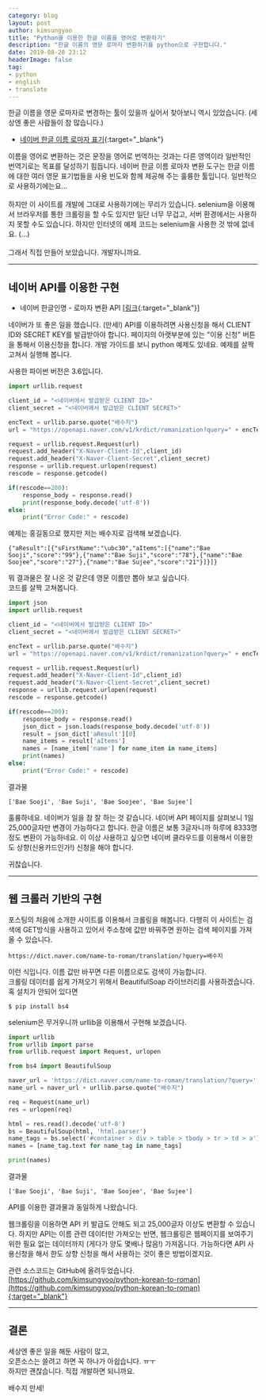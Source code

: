 ```yaml
---
category: blog
layout: post
author: kimsungyoo
title: "Python을 이용한 한글 이름을 영어로 변환하기"
description: "한글 이름의 영문 로마자 변환하기를 python으로 구현합니다."
date: 2019-08-28 23:12
headerImage: false
tag:
- python
- english
- translate
---
```

한글 이름을 영문 로마자로 변경하는 툴이 있을까 싶어서 찾아보니 역시 있었습니다.
(세상엔 좋은 사람들이 참 많습니다.)<br />

- [네이버 한글 이름 로마자 표기](https://dict.naver.com/name-to-roman/translation/?where=name){:target="_blank"}

이름을 영어로 변환하는 것은 문장을 영어로 번역하는 것과는 다른 영역이라 일반적인 번역기로는 목표를 달성하기 힘듭니다.
네이버 한글 이름 로마자 변환 도구는 한글 이름에 대한 여러 영문 표기법들을 사용 빈도와 함께 제공해 주는 훌륭한 툴입니다.
일반적으로 사용하기에는요...
<br />
<br />
하지만 이 사이트를 개발에 그대로 사용하기에는 무리가 있습니다.
selenium을 이용해서 브라우저를 통한 크롤링을 할 수도 있지만 일단 너무 무겁고, 서버 환경에서는 사용하지 못할 수도 있습니다.
하지만 인터넷의 예제 코드는 selenium을 사용한 것 밖에 없네요. (...)
<br />
<br />
그래서 직접 만들어 보았습니다. 개발자니까요.

----

## 네이버 API를 이용한 구현

- 네이버 한글인명 - 로마자 변환 API [[링크](https://developers.naver.com/products/roman/){:target="_blank"}]

네이버가 또 좋은 일을 했습니다. (만세!)
API를 이용하려면 사용신청을 해서 CLIENT ID와 SECRET KEY를 발급받아야 합니다.
페이지의 아랫부분에 있는 "이용 신청" 버튼을 통해서 이용신청을 합니다.
개발 가이드를 보니 python 예제도 있네요.
예제를 살짝 고쳐서 실행해 봅니다.

사용한 파이썬 버전은 3.6입니다.

```python
import urllib.request

client_id = "<네이버에서 발급받은 CLIENT ID>"
client_secret = "<네이버에서 발급받은 CLIENT SECRET>"

encText = urllib.parse.quote("배수지")
url = "https://openapi.naver.com/v1/krdict/romanization?query=" + encText

request = urllib.request.Request(url)
request.add_header("X-Naver-Client-Id",client_id)
request.add_header("X-Naver-Client-Secret",client_secret)
response = urllib.request.urlopen(request)
rescode = response.getcode()

if(rescode==200):
    response_body = response.read()
    print(response_body.decode('utf-8'))
else:
    print("Error Code:" + rescode)
```

예제는 홍길동으로 했지만 저는 배수지로 검색해 보겠습니다.
 
```
{"aResult":[{"sFirstName":"\ubc30","aItems":[{"name":"Bae Sooji","score":"99"},{"name":"Bae Suji","score":"78"},{"name":"Bae Soojee","score":"27"},{"name":"Bae Sujee","score":"21"}]}]}
```

뭐 결과물은 잘 나온 것 같은데 영문 이름만 뽑아 보고 싶습니다.<br />
코드를 살짝 고쳐봅니다.
 
```python
import json
import urllib.request

client_id = "<네이버에서 발급받은 CLIENT ID>"
client_secret = "<네이버에서 발급받은 CLIENT SECRET>"

encText = urllib.parse.quote("배수지")
url = "https://openapi.naver.com/v1/krdict/romanization?query=" + encText

request = urllib.request.Request(url)
request.add_header("X-Naver-Client-Id",client_id)
request.add_header("X-Naver-Client-Secret",client_secret)
response = urllib.request.urlopen(request)
rescode = response.getcode()

if(rescode==200):
    response_body = response.read()
    json_dict = json.loads(response_body.decode('utf-8'))
    result = json_dict['aResult'][0]
    name_items = result['aItems']
    names = [name_item['name'] for name_item in name_items]
    print(names)
else:
    print("Error Code:" + rescode)
```

결과물

```
['Bae Sooji', 'Bae Suji', 'Bae Soojee', 'Bae Sujee']
```

훌륭하네요. 네이버가 일을 참 잘 하는 것 같습니다.
네이버 API 페이지를 살펴보니 1일 25,000글자만 변경이 가능하다고 합니다.
한글 이름은 보통 3글자니까 하루에 8333명 정도 변환이 가능하네요.
이 이상 사용하고 싶으면 네이버 클라우드를 이용해서 이용한도 상향(신용카드인가!) 신청을 해야 합니다.

귀찮습니다.

---

## 웹 크롤러 기반의 구현

포스팅의 처음에 소개한 사이트를 이용해서 크롤링을 해봅니다.
다행히 이 사이트는 검색에 GET방식을 사용하고 있어서 주소창에 값만 바꿔주면 원하는 검색 페이지를 가져올 수 있습니다.

```
https://dict.naver.com/name-to-roman/translation/?query=배수지
```

이런 식입니다. 이름 값만 바꾸면 다른 이름으로도 검색이 가능합니다.<br />
크롤링 데이터를 쉽게 가져오기 위해서 BeautifulSoap 라이브러리를 사용하겠습니다.
혹 설치가 안되어 있다면

```shell
$ pip install bs4
```

selenium은 무거우니까 urllib을 이용해서 구현해 보겠습니다.

```python
import urllib
from urllib import parse
from urllib.request import Request, urlopen

from bs4 import BeautifulSoup

naver_url = 'https://dict.naver.com/name-to-roman/translation/?query='
name_url = naver_url + urllib.parse.quote("배수지")

req = Request(name_url)
res = urlopen(req)

html = res.read().decode('utf-8')
bs = BeautifulSoup(html, 'html.parser')
name_tags = bs.select('#container > div > table > tbody > tr > td > a')
names = [name_tag.text for name_tag in name_tags]

print(names)
```

결과물

```
['Bae Sooji', 'Bae Suji', 'Bae Soojee', 'Bae Sujee']
```

API를 이용한 결과물과 동일하게 나왔습니다.

웹크롤링을 이용하면 API 키 발급도 안해도 되고 25,000글자 이상도 변환할 수 있습니다.
하지만 API는 이름 관련 데이터만 가져오는 반면,
웹크롤링은 웹페이지를 보여주기 위한 필요 없는 데이터까지 (게다가 양도 몇배나 많음!) 가져옵니다.
가능하다면 API 사용신청을 해서 한도 상향 신청을 해서 사용하는 것이 좋은 방법이겠지요.

관련 소스코드는 GitHub에 올려두었습니다.
[https://github.com/kimsungyoo/python-korean-to-roman](https://github.com/kimsungyoo/python-korean-to-roman){:target="_blank"}

---

## 결론

세상엔 좋은 일을 해둔 사람이 많고,<br />
오픈소스는 쓸려고 하면 꼭 하나가 아쉽습니다. ㅠㅜ<br />
하지만 괜찮습니다. 직접 개발하면 되니까요.

배수지 만세!
